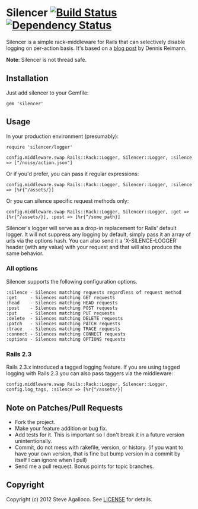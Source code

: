 # Silencer [![Build Status](https://travis-ci.org/stve/silencer.svg?branch=master)][travis] [![Dependency Status](https://gemnasium.com/spagalloco/silencer.png?travis)][gemnasium]

[travis]: http://travis-ci.org/spagalloco/silencer
[gemnasium]: https://gemnasium.com/spagalloco/silencer

Silencer is a simple rack-middleware for Rails that can selectively disable logging on per-action basis.  It's based on a [blog post](http://dennisreimann.de/blog/silencing-the-rails-log-on-a-per-action-basis/) by Dennis Reimann.

__Note__: Silencer is not thread safe.

## Installation

Just add silencer to your Gemfile:

    gem 'silencer'

## Usage

In your production environment (presumably):


    require 'silencer/logger'

    config.middleware.swap Rails::Rack::Logger, Silencer::Logger, :silence => ["/noisy/action.json"]

Or if you'd prefer, you can pass it regular expressions:


    config.middleware.swap Rails::Rack::Logger, Silencer::Logger, :silence => [%r{^/assets/}]

Or you can silence specific request methods only:


    config.middleware.swap Rails::Rack::Logger, Silencer::Logger, :get => [%r{^/assets/}], :post => [%r{^/some_path}]

Silencer's logger will serve as a drop-in replacement for Rails' default logger.  It will not suppress any logging by default, simply pass it an array of urls via the options hash.  You can also send it a 'X-SILENCE-LOGGER' header (with any value) with your request and that will also produce the same behavior.

### All options

Silencer supports the following configuration options.

    :silence - Silences matching requests regardless of request method
    :get     - Silences matching GET requests
    :head    - Silences matching HEAD requests
    :post    - Silences matching POST requests
    :put     - Silences matching PUT requests
    :delete  - Silences matching DELETE requests
    :patch   - Silences matching PATCH requests
    :trace   - Silences matching TRACE requests
    :connect - Silences matching CONNECT requests
    :options - Silences matching OPTIONS requests

### Rails 2.3

Rails 2.3.x introduced a tagged logging feature.  If you are using tagged logging with Rails 2.3 you can also pass taggers via the middleware:

    config.middleware.swap Rails::Rack::Logger, Silencer::Logger, config.log_tags, :silence => [%r{^/assets/}]

## Note on Patches/Pull Requests

* Fork the project.
* Make your feature addition or bug fix.
* Add tests for it. This is important so I don't break it in a
  future version unintentionally.
* Commit, do not mess with rakefile, version, or history.
  (if you want to have your own version, that is fine but bump version in a commit by itself I can ignore when I pull)
* Send me a pull request. Bonus points for topic branches.

## Copyright

Copyright (c) 2012 Steve Agalloco. See [LICENSE](https://github.com/spagalloco/silencer/blob/master/LICENSE.md) for details.
